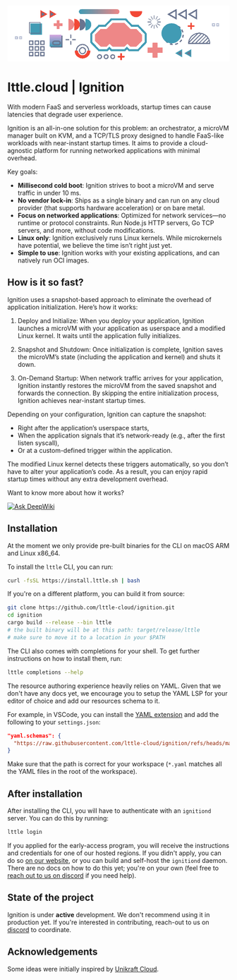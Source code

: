 <p align="center">
  <a href="https://lttle.cloud">
    <img src="./assets/lttle.gif" alt="lttle.cloud" />
  </a>
</p>

# lttle.cloud | Ignition

With modern FaaS and serverless workloads, startup times can cause latencies that degrade user experience.

Ignition is an all-in-one solution for this problem: an orchestrator, a microVM manager built on KVM, and a TCP/TLS proxy designed to handle FaaS-like workloads with near-instant startup times. It aims to provide a cloud-agnostic platform for running networked applications with minimal overhead.

Key goals:

- **Millisecond cold boot**: Ignition strives to boot a microVM and serve traffic in under 10 ms.
- **No vendor lock-in**: Ships as a single binary and can run on any cloud provider (that supports hardware acceleration) or on bare metal.
- **Focus on networked applications**: Optimized for network services—no runtime or protocol constraints. Run Node.js HTTP servers, Go TCP servers, and more, without code modifications.
- **Linux only**: Ignition exclusively runs Linux kernels. While microkernels have potential, we believe the time isn’t right just yet.
- **Simple to use**: Ignition works with your existing applications, and can natively run OCI images.

## How is it so fast?

Ignition uses a snapshot-based approach to eliminate the overhead of application initialization. Here’s how it works:

1. Deploy and Initialize: When you deploy your application, Ignition launches a microVM with your application as userspace and a modified Linux kernel. It waits until the application fully initializes.
2. Snapshot and Shutdown: Once initialization is complete, Ignition saves the microVM’s state (including the application and kernel) and shuts it down.

3. On-Demand Startup: When network traffic arrives for your application, Ignition instantly restores the microVM from the saved snapshot and forwards the connection. By skipping the entire initialization process, Ignition achieves near-instant startup times.

Depending on your configuration, Ignition can capture the snapshot:

- Right after the application’s userspace starts,
- When the application signals that it’s network-ready (e.g., after the first listen syscall),
- Or at a custom-defined trigger within the application.

The modified Linux kernel detects these triggers automatically, so you don’t have to alter your application’s code. As a result, you can enjoy rapid startup times without any extra development overhead.

Want to know more about how it works?

[![Ask DeepWiki](https://deepwiki.com/badge.svg)](https://deepwiki.com/lttle-cloud/ignition)

## Installation

At the moment we only provide pre-built binaries for the CLI on macOS ARM and Linux x86_64.

To install the `lttle` CLI, you can run:

```sh
curl -fsSL https://install.lttle.sh | bash
```

If you're on a different platform, you can build it from source:

```sh
git clone https://github.com/lttle-cloud/ignition.git
cd ignition
cargo build --release --bin lttle
# the built binary will be at this path: target/release/lttle
# make sure to move it to a location in your $PATH
```

The CLI also comes with completions for your shell. To get further instructions on how to install them, run:

```bash
lttle completions --help
```

The resource authoring experience heavily relies on YAML. Given that we don't have any docs yet, we encourage you to setup the YAML LSP for your editor of choice and add our resources schema to it.

For example, in VSCode, you can install the [YAML extension](https://marketplace.visualstudio.com/items?itemName=redhat.vscode-yaml) and add the following to your `settings.json`:
```json
"yaml.schemas": {
  "https://raw.githubusercontent.com/lttle-cloud/ignition/refs/heads/master/schemas/resources.json": "*.yaml"
}
```
Make sure that the path is correct for your workspace (`*.yaml` matches all the YAML files in the root of the workspace).

## After installation

After installing the CLI, you will have to authenticate with an `ignitiond` server. You can do this by running:

```bash
lttle login
```

If you applied for the early-access program, you will receive the instructions and credentials for one of our hosted regions. If you didn't apply, you can do so [on our website](https://lttle.cloud), or you can build and self-host the `ignitiond` daemon. There are no docs on how to do this yet; you're on your own (feel free to [reach out to us on discord](https://discord.gg/xhNGGrZQja) if you need help).


## State of the project

Ignition is under **active** development. We don't recommend using it in production yet. If you're interested in contributing, reach-out to us on [discord](https://discord.gg/xhNGGrZQja) to coordinate.

## Acknowledgements

Some ideas were initially inspired by [Unikraft Cloud](https://unikraft.cloud).
